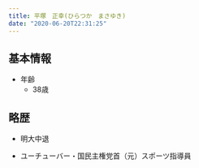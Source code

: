 ```yaml
---
title: 平塚　正幸(ひらつか　まさゆき)
date: "2020-06-20T22:31:25"
---
```


## 基本情報
* 年齢
  * 38歳

## 略歴

* 明大中退

* ユーチューバー・国民主権党首（元）スポーツ指導員

